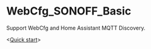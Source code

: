# WebCfg_SONOFF_Basic
Support WebCfg and Home Assistant MQTT Discovery.

<[Quick start](https://fw-box.com/dev_type_detail.php?dev_type=36)>
